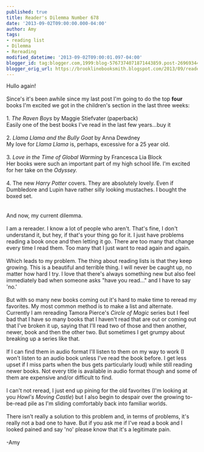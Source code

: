 ```yaml
---
published: true
title: Reader's Dilemma Number 678
date: '2013-09-02T09:00:00.000-04:00'
author: Amy
tags:
- reading list
- Dilemma
- Rereading
modified_datetime: '2013-09-02T09:00:01.097-04:00'
blogger_id: tag:blogger.com,1999:blog-5767374071871443859.post-2696934474319302615
blogger_orig_url: https://brooklinebooksmith.blogspot.com/2013/09/readers-dilemma-number-678.html
---
```


Hullo again!<br /><br />Since's it's been awhile since my last post I'm going to do the top <b>four</b> books I'm excited we got in the children's section&nbsp;in the last three weeks:<br /><br />1. <em>The Raven Boys</em> by Maggie Stiefvater (paperback)<br />Easily one of the best books I've read in the last few years...buy it<br /><br />2.<em> Llama Llama and the Bully Goat</em> by Anna Dewdney<br />My love for <em>Llama Llama</em> is, perhaps, excessive for a 25 year old.<br /><br />3. <i>Love in the Time of Global Warming</i> by Francesca Lia Block<br />Her books were such an important part of my high school life. I'm excited for her take on the <i>Odyssey.<br /></i><br />4. The new <i>Harry Potter</i> covers. They are absolutely lovely. Even if Dumbledore and Lupin have rather silly looking mustaches. I bought the boxed set.<br /><br /><br />And now, my current dilemma.<br /><br />I am a rereader. I know a lot of people who aren't. That's fine, I don't understand it, but hey, if that's your thing go for it. I just have problems reading a book once and then letting it go. There are too many that change every time I read them. Too many that I just want to read again and again.<br /><br />Which leads to my problem. The thing about reading lists is that they keep growing. This is a beautiful and terrible thing. I will never be caught up, no matter how hard I try. I love that there's always something new but also feel immediately bad when someone asks "have you read..." and I have to say 'no.'<br /><br />But with so many new books coming out it's hard to make time to reread my favorites. My most common method is to make a list and alternate. Currently I am rereading Tamora Pierce's <i>Circle of Magic </i>series but I feel bad that I have so many books that I haven't read that are out or coming out that I've broken it up, saying that I'll read two of those and then another, newer, book and then the other two. But sometimes I get grumpy about breaking up a series like that.<br /><br />If I can find them in audio format I'll listen to them on my way to work (I won't listen to an audio book unless I've read the book before. I get less upset if I miss parts when the bus gets particularly loud) while still reading newer books. Not every title is available in audio format though and some of them are expensive and/or difficult to find.<br /><br />I can't not reread, I just end up pining for the old favorites (I'm looking at you <i>Howl's Moving Castle</i>) but I also begin to despair over the growing to-be-read pile as I'm sliding comfortably back into familiar worlds.<br /><br />There isn't really a solution to this problem and, in terms of problems, it's really not a bad one to have. But if you ask me if I've read a book and I looked pained and say 'no' please know that it's a legitimate pain.<br /><br />-Amy